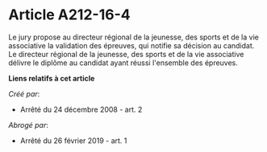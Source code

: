 # Article A212-16-4

Le jury propose au directeur régional de la jeunesse, des sports et de la vie associative la validation des épreuves, qui
notifie sa décision au candidat. Le directeur régional de la jeunesse, des sports et de la vie associative délivre le diplôme
au candidat ayant réussi l'ensemble des épreuves.

**Liens relatifs à cet article**

_Créé par_:

  - Arrêté du 24 décembre 2008 - art. 2

_Abrogé par_:

  - Arrêté du 26 février 2019 - art. 1
